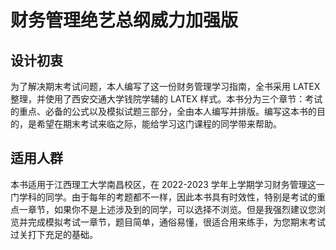 # 财务管理绝艺总纲威力加强版

## 设计初衷

为了解决期末考试问题，本人编写了这一份财务管理学习指南，全书采用 LATEX整理，并使用了西安交通大学钱院学辅的 LATEX 样式。本书分为三个章节：考试的重点、必备的公式以及模拟试题三部分，全由本人编写并排版。编写这本书的目的，是希望在期末考试来临之际，能给学习这门课程的同学带来帮助。

## 适用人群

本书适用于江西理工大学南昌校区，在 2022-2023 学年上学期学习财务管理这一门学科的同学。由于每年的考题都不一样，因此本书具有时效性，特别是考试的重点一章节，如果你不是上述涉及到的同学，可以选择不浏览。但是我强烈建议您浏览并完成模拟考试一章节，题目简单，通俗易懂，很适合用来练手，为您期末考试过关打下充足的基础。